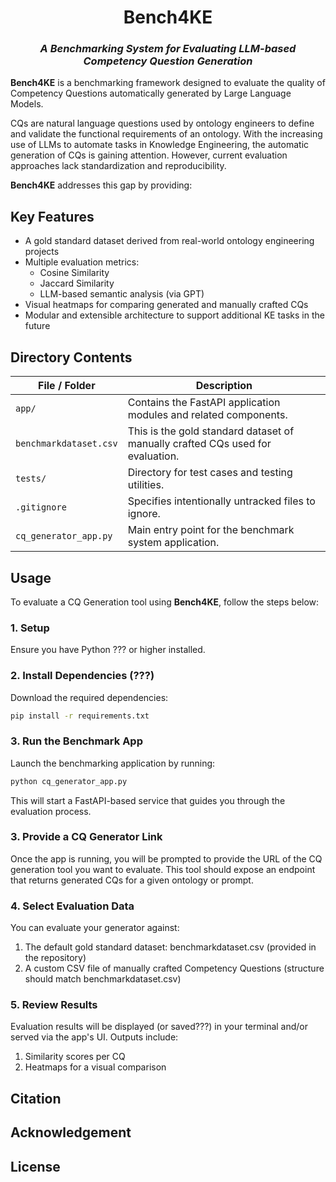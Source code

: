 <h1 align="center">Bench4KE</h1>
<h3 align="center"><i>A Benchmarking System for Evaluating LLM-based Competency Question Generation</i></h3>

**Bench4KE** is a benchmarking framework designed to evaluate the quality of Competency Questions automatically generated by Large Language Models.

CQs are natural language questions used by ontology engineers to define and validate the functional requirements of an ontology. With the increasing use of LLMs to automate tasks in Knowledge Engineering, the automatic generation of CQs is gaining attention. However, current evaluation approaches lack standardization and reproducibility.

**Bench4KE** addresses this gap by providing:

## Key Features

- A gold standard dataset derived from real-world ontology engineering projects  
- Multiple evaluation metrics:
  - Cosine Similarity
  - Jaccard Similarity
  - LLM-based semantic analysis (via GPT)
- Visual heatmaps for comparing generated and manually crafted CQs
- Modular and extensible architecture to support additional KE tasks in the future

## Directory Contents

| File / Folder             | Description |
|--------------------------|-------------|
| `app/`                   | Contains the FastAPI application modules and related components. |
| `benchmarkdataset.csv`   | This is the gold standard dataset of manually crafted CQs used for evaluation. |
| `tests/`                 | Directory for test cases and testing utilities. |
| `.gitignore`             | Specifies intentionally untracked files to ignore. |
| `cq_generator_app.py`    | Main entry point for the benchmark system application. |

## Usage

To evaluate a CQ Generation tool using **Bench4KE**, follow the steps below:

### 1. Setup

Ensure you have Python ??? or higher installed. 

### 2. Install Dependencies (???)

Download the required dependencies:
```bash
pip install -r requirements.txt
```

### 3. Run the Benchmark App

Launch the benchmarking application by running:
```bash
python cq_generator_app.py
```

This will start a FastAPI-based service that guides you through the evaluation process.

### 3. Provide a CQ Generator Link
Once the app is running, you will be prompted to provide the URL of the CQ generation tool you want to evaluate. This tool should expose an endpoint that returns generated CQs for a given ontology or prompt.

### 4. Select Evaluation Data
You can evaluate your generator against:

1. The default gold standard dataset: benchmarkdataset.csv (provided in the repository)
2. A custom CSV file of manually crafted Competency Questions (structure should match benchmarkdataset.csv)

### 5. Review Results
Evaluation results will be displayed (or saved???) in your terminal and/or served via the app's UI. Outputs include:

1. Similarity scores per CQ
2. Heatmaps for a visual comparison

## Citation

## Acknowledgement

## License



